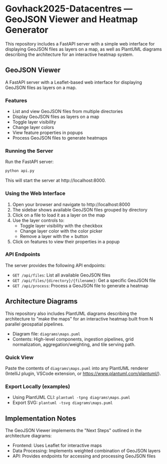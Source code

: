 # Govhack2025-Datacentres — GeoJSON Viewer and Heatmap Generator

This repository includes a FastAPI server with a simple web interface for displaying GeoJSON files as layers on a map, as well as PlantUML diagrams describing the architecture for an interactive heatmap system.

## GeoJSON Viewer

A FastAPI server with a Leaflet-based web interface for displaying GeoJSON files as layers on a map.

### Features

- List and view GeoJSON files from multiple directories
- Display GeoJSON files as layers on a map
- Toggle layer visibility
- Change layer colors
- View feature properties in popups
- Process GeoJSON files to generate heatmaps

### Running the Server

Run the FastAPI server:

```bash
python api.py
```

This will start the server at http://localhost:8000.

### Using the Web Interface

1. Open your browser and navigate to http://localhost:8000
2. The sidebar shows available GeoJSON files grouped by directory
3. Click on a file to load it as a layer on the map
4. Use the layer controls to:
   - Toggle layer visibility with the checkbox
   - Change layer color with the color picker
   - Remove a layer with the × button
5. Click on features to view their properties in a popup

### API Endpoints

The server provides the following API endpoints:

- `GET /api/files`: List all available GeoJSON files
- `GET /api/files/{directory}/{filename}`: Get a specific GeoJSON file
- `GET /api/process`: Process a GeoJSON file to generate a heatmap

## Architecture Diagrams

This repository also includes PlantUML diagrams describing the architecture to "make the maps" for an interactive heatmap built from N parallel geospatial pipelines.

- Diagram file: `diagrams\maps.puml`
- Contents: High-level components, ingestion pipelines, grid normalization, aggregation/weighting, and tile serving path.

### Quick View
Paste the contents of `diagrams\maps.puml` into any PlantUML renderer (IntelliJ plugin, VSCode extension, or https://www.plantuml.com/plantuml/).

### Export Locally (examples)
- Using PlantUML CLI: `plantuml -tpng diagrams\maps.puml`
- Export SVG: `plantuml -tsvg diagrams\maps.puml`

## Implementation Notes

The GeoJSON Viewer implements the "Next Steps" outlined in the architecture diagrams:
- Frontend: Uses Leaflet for interactive maps
- Data Processing: Implements weighted combination of GeoJSON layers
- API: Provides endpoints for accessing and processing GeoJSON files
